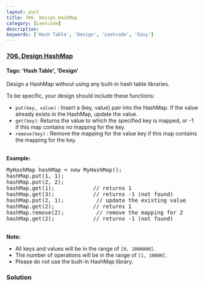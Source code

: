 ```yaml
---
layout: post
title: 706. Design HashMap
category: [Leetcode]
description: 
keywords: ['Hash Table', 'Design', 'Leetcode', 'Easy']
---
```

### [706. Design HashMap](https://leetcode.com/problems/design-hashmap)

#### Tags: 'Hash Table', 'Design'

<div class="content__u3I1 question-content__JfgR"><div><p>Design a HashMap without using any built-in hash table libraries.</p>
<p>To be specific, your design should include these functions:</p>
<ul>
<li><code>put(key, value)</code> : Insert a (key, value) pair into the HashMap. If the value already exists in the HashMap, update the value.</li>
<li><code>get(key)</code>: Returns the value to which the specified key is mapped, or -1 if this map contains no mapping for the key.</li>
<li><code>remove(key)</code> : Remove the mapping for the value key if this map contains the mapping for the key.</li>
</ul>
<p><br/>
<strong>Example:</strong></p>
<pre>MyHashMap hashMap = new MyHashMap();
hashMap.put(1, 1);          
hashMap.put(2, 2);         
hashMap.get(1);            // returns 1
hashMap.get(3);            // returns -1 (not found)
hashMap.put(2, 1);          // update the existing value
hashMap.get(2);            // returns 1 
hashMap.remove(2);          // remove the mapping for 2
hashMap.get(2);            // returns -1 (not found) 
</pre>
<p><br/>
<strong>Note:</strong></p>
<ul>
<li>All keys and values will be in the range of <code>[0, 1000000]</code>.</li>
<li>The number of operations will be in the range of <code>[1, 10000]</code>.</li>
<li>Please do not use the built-in HashMap library.</li>
</ul>
</div></div>

### Solution
